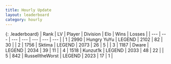 ```yaml
---
title: Hourly Update
layout: leaderboard
category: hourly
---
```


{: .leaderboard}
| Rank | LV | Player | Division | Elo | Wins | Losses |
| --- | --- | --- | --- | --- | --- | --- |
| <span data-change="0">1</span> | 2990 | <span title="ID: 164871">Hungry YuYu</span> | LEGEND | <span data-change="-1">2102</span> | <span data-change="2">82</span> | <span data-change="1">30</span> |
| <span data-change="0">2</span> | 1756 | <span title="ID: 353063">Sktima</span> | LEGEND | <span data-change="30">2073</span> | <span data-change="4">26</span> | <span data-change="0">5</span> |
| <span data-change="0">3</span> | 1187 | <span title="ID: 241890">Dware</span> | LEGEND | <span data-change="0">2034</span> | <span data-change="0">39</span> | <span data-change="0">11</span> |
| <span data-change="0">4</span> | 1518 | <span title="ID: 392407">Kunzut1k</span> | LEGEND | <span data-change="0">2033</span> | <span data-change="2">48</span> | <span data-change="1">22</span> |
| <span data-change="0">5</span> | 842 | <span title="ID: 388751">RusselltheWorst</span> | LEGEND | <span data-change="0">2023</span> | <span data-change="0">17</span> | <span data-change="0">1</span> |